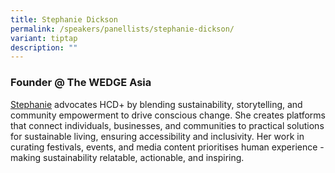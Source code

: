 ```yaml
---
title: Stephanie Dickson
permalink: /speakers/panellists/stephanie-dickson/
variant: tiptap
description: ""
---
```

<h3><strong>Founder @ The WEDGE Asia</strong></h3>
<p><a href="https://www.linkedin.com/in/stephldickson/" rel="noopener nofollow" target="_blank">Stephanie</a> advocates
HCD+ by blending sustainability, storytelling, and community empowerment
to drive conscious change. She creates platforms that connect individuals,
businesses, and communities to practical solutions for sustainable living,
ensuring accessibility and inclusivity. Her work in curating festivals,
events, and media content prioritises human experience - making sustainability
relatable, actionable, and inspiring.&nbsp;</p>
<p>
<br>
</p>
